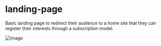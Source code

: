 # landing-page
Basic landing page to redirect their audience to a home site that they can register their interests through a subscription model.

![image](https://user-images.githubusercontent.com/100318444/158038086-8c860e8b-6e9a-46d9-9804-56b034147eb0.png)
